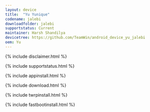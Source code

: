 ```yaml
---
layout: device
title:  "Yu Yunique"
codename: jalebi
downloadfolder: jalebi
supportstatus: Current
maintainer: Harsh Shandilya
devicetree: https://github.com/TeamWin/android_device_yu_jalebi
oem: Yu
---
```


{% include disclaimer.html %}

{% include supportstatus.html %}

{% include appinstall.html %}

{% include download.html %}

{% include twrpinstall.html %}

{% include fastbootinstall.html %}
